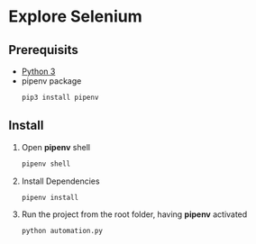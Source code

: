 # Explore Selenium 

## Prerequisits
- [Python 3](https://www.python.org/downloads/)
- pipenv package
    ```bash
    pip3 install pipenv
    ```


## Install
1. Open **pipenv** shell
    ```bash
    pipenv shell
    ```
2. Install Dependencies
    ```bash
    pipenv install
    ```
3. Run the project from the root folder, having **pipenv** activated
    ```bash
    python automation.py
    ```